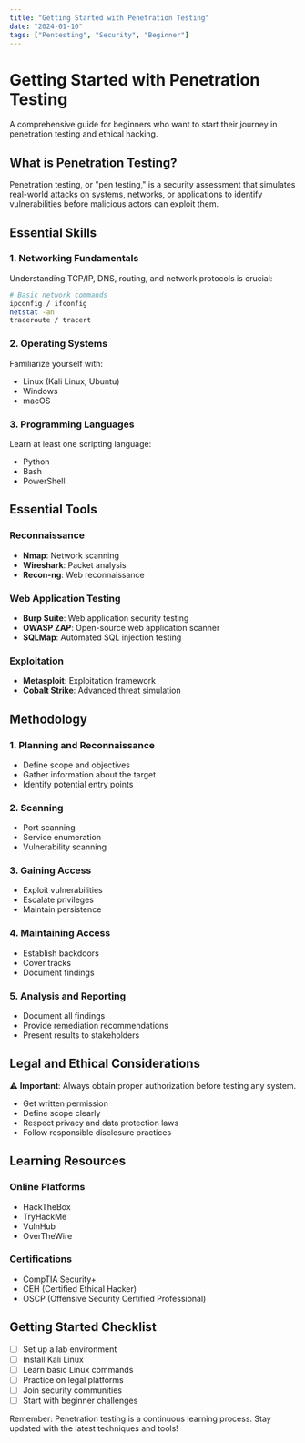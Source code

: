 ```yaml
---
title: "Getting Started with Penetration Testing"
date: "2024-01-10"
tags: ["Pentesting", "Security", "Beginner"]
---
```


# Getting Started with Penetration Testing

A comprehensive guide for beginners who want to start their journey in penetration testing and ethical hacking.

## What is Penetration Testing?

Penetration testing, or "pen testing," is a security assessment that simulates real-world attacks on systems, networks, or applications to identify vulnerabilities before malicious actors can exploit them.

## Essential Skills

### 1. Networking Fundamentals
Understanding TCP/IP, DNS, routing, and network protocols is crucial:

```bash
# Basic network commands
ipconfig / ifconfig
netstat -an
traceroute / tracert
```

### 2. Operating Systems
Familiarize yourself with:
- Linux (Kali Linux, Ubuntu)
- Windows
- macOS

### 3. Programming Languages
Learn at least one scripting language:
- Python
- Bash
- PowerShell

## Essential Tools

### Reconnaissance
- **Nmap**: Network scanning
- **Wireshark**: Packet analysis
- **Recon-ng**: Web reconnaissance

### Web Application Testing
- **Burp Suite**: Web application security testing
- **OWASP ZAP**: Open-source web application scanner
- **SQLMap**: Automated SQL injection testing

### Exploitation
- **Metasploit**: Exploitation framework
- **Cobalt Strike**: Advanced threat simulation

## Methodology

### 1. Planning and Reconnaissance
- Define scope and objectives
- Gather information about the target
- Identify potential entry points

### 2. Scanning
- Port scanning
- Service enumeration
- Vulnerability scanning

### 3. Gaining Access
- Exploit vulnerabilities
- Escalate privileges
- Maintain persistence

### 4. Maintaining Access
- Establish backdoors
- Cover tracks
- Document findings

### 5. Analysis and Reporting
- Document all findings
- Provide remediation recommendations
- Present results to stakeholders

## Legal and Ethical Considerations

⚠️ **Important**: Always obtain proper authorization before testing any system.

- Get written permission
- Define scope clearly
- Respect privacy and data protection laws
- Follow responsible disclosure practices

## Learning Resources

### Online Platforms
- HackTheBox
- TryHackMe
- VulnHub
- OverTheWire

### Certifications
- CompTIA Security+
- CEH (Certified Ethical Hacker)
- OSCP (Offensive Security Certified Professional)

## Getting Started Checklist

- [ ] Set up a lab environment
- [ ] Install Kali Linux
- [ ] Learn basic Linux commands
- [ ] Practice on legal platforms
- [ ] Join security communities
- [ ] Start with beginner challenges

Remember: Penetration testing is a continuous learning process. Stay updated with the latest techniques and tools! 